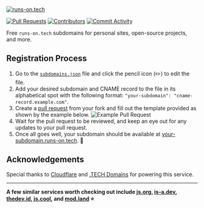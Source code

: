 [![runs-on.tech](https://runs-on.tech/site/banner.png)](https://runs-on.tech)

[![Pull Requests](https://img.shields.io/github/issues-pr-raw/aakhilv/runs-on.tech?color=16a34a&label=Pull%20Requests&style=flat-square)](https://github.com/aakhilv/runs-on.tech/pulls) [![Contributors](https://img.shields.io/github/contributors/aakhilv/runs-on.tech?color=16a34a&label=Contributors&style=flat-square)](https://github.com/aakhilv/runs-on.tech/graphs/contributors) [![Commit Activity](https://img.shields.io/github/commit-activity/m/aakhilv/runs-on.tech?color=16a34a&label=Commit%20Activity&style=flat-square)](https://github.com/aakhilv/runs-on.tech/graphs/commit-activity)

Free `runs-on.tech` subdomains for personal sites, open-source projects, and more.

## Registration Process

1. Go to the [`subdomains.json`](https://github.com/aakhilv/runs-on.tech/blob/main/subdomains.json) file and click the pencil icon (✏️) to edit the file.
2. Add your desired subdomain and CNAME record to the file in its alphabetical spot with the following format: `"your-subdomain": "cname-record.example.com"`.
3. Create a [pull request](https://github.com/aakhilv/runs-on.tech/pulls) from your fork and fill out the template provided as shown by the example below.
![Example Pull Request](https://user-images.githubusercontent.com/65052071/151685693-d7b67ed6-f70b-484d-9a42-449d5938b239.png)
4. Wait for the pull request to be reviewed, and keep an eye out for any updates to your pull request.
5. Once all goes well, your subdomain should be available at [your-subdomain.runs-on.tech](https://your-subdomain.runs-on.tech). 🎉

## Acknowledgements

Special thanks to [Cloudflare](https://cloudflare.com) and [.TECH Domains](https://get.tech) for powering this service.

---

**A few similar services worth checking out include [js.org](https://github.com/js-org/js.org), [is-a.dev](https://github.com/is-a-dev/register), [thedev.id](https://github.com/fransallen/thedev.id), [js.cool](https://github.com/js-cool/js.cool), and [mod.land](https://github.com/denosaurs/mod.land) ⭐**
